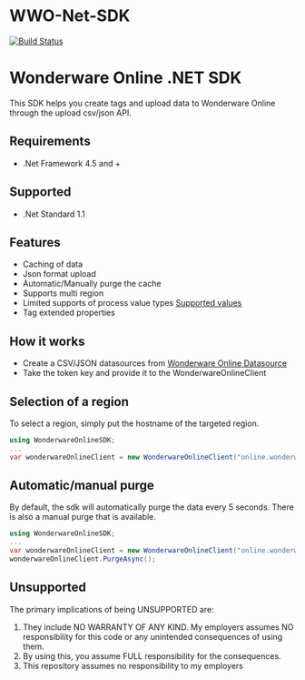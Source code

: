 # WWO-Net-SDK

[![Build Status](https://travis-ci.org/sebcc/WWO-Net-SDK.svg?branch=master)](https://travis-ci.org/sebcc/WWO-Net-SDK)

Wonderware Online .NET SDK
==========================
This SDK helps you create tags and upload data to Wonderware Online through the upload csv/json API.

Requirements
-----------
- .Net Framework 4.5 and +

Supported
-----------
- .Net Standard 1.1

Features
-----------
- Caching of data
- Json format upload
- Automatic/Manually purge the cache
- Supports multi region
- Limited supports of process value types [Supported values](https://online.wonderware.com/Help/#324169.htm)
- Tag extended properties

How it works
-----------
- Create a CSV/JSON datasources from [Wonderware Online Datasource](https://online.wonderware.com/DataSourceManagement) 
- Take the token key and provide it to the WonderwareOnlineClient

Selection of a region
-----------
To select a region, simply put the hostname of the targeted region.

```c#
using WonderwareOnlineSDK;
...
var wonderwareOnlineClient = new WonderwareOnlineClient("online.wonderware.com", "PROVIDE TOKEN HERE");
```

Automatic/manual purge
-----------
By default, the sdk will automatically purge the data every 5 seconds.  There is also a manual purge that is available.

```c#
using WonderwareOnlineSDK;
...
var wonderwareOnlineClient = new WonderwareOnlineClient("online.wonderware.com", "PROVIDE TOKEN HERE");
wonderwareOnlineClient.PurgeAsync();
```

Unsupported
-----------

The primary implications of being UNSUPPORTED are:

1. They include NO WARRANTY OF ANY KIND. My employers assumes NO responsibility for this code or any unintended consequences of using them.
2. By using this, you assume FULL responsibility for the consequences.
3. This repository assumes no responsibility to my employers
